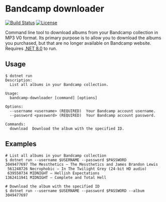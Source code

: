 # Bandcamp downloader

[![Build Status][build-shield]][build-link]
[![License][license-shield]][license-link]

[build-shield]: https://github.com/metalnem/bandcamp-downloader/actions/workflows/dotnet.yml/badge.svg
[build-link]: https://github.com/metalnem/bandcamp-downloader/actions/workflows/dotnet.yml
[license-shield]: https://img.shields.io/badge/license-MIT-blue.svg?style=flat
[license-link]: https://github.com/metalnem/bandcamp-downloader/blob/master/LICENSE

Command line tool to download albums from your Bandcamp collection in MP3
V0 format. Its primary purpose is to allow you to download the albums you
purchased, but that are no longer available on Bandcamp website. Requires
[.NET 8.0](https://dotnet.microsoft.com/en-us/download/dotnet/8.0) to run.

## Usage

```
$ dotnet run
Description:
  List all albums in your Bandcamp collection.

Usage:
  bandcamp-downloader [command] [options]

Options:
  --username <username> (REQUIRED)  Your Bandcamp account username.
  --password <password> (REQUIRED)  Your Bandcamp account password.

Commands:
  download  Download the album with the specified ID.
```

## Examples

```shell
# List all albums in your Bandcamp collection
$ dotnet run --username $USERNAME --password $PASSWORD
3049477697 The Messthetics — The Messthetics and James Brandon Lewis
 561248726 Necrophobic — In The Twilight Grey (24-bit HD audio)
 639550734 MIDNIGHT — Hellish Expectations
1362411941 MIDNIGHT — Complete and Total Hell

# Download the album with the specified ID
$ dotnet run --username $USERNAME --password $PASSWORD --album 3049477697
```
